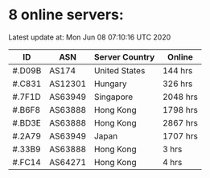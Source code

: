 # 8 online servers:

Latest update at: Mon Jun 08 07:10:16 UTC 2020

| ID | ASN | Server Country | Online |
| -- | --- | -------------- | ------ |
| #.D09B | AS174 | United States | 144 hrs |
| #.C831 | AS12301 | Hungary | 326 hrs |
| #.7F1D | AS63949 | Singapore | 2048 hrs |
| #.B6F8 | AS63888 | Hong Kong | 1798 hrs |
| #.BD3E | AS63888 | Hong Kong | 2867 hrs |
| #.2A79 | AS63949 | Japan | 1707 hrs |
| #.33B9 | AS63888 | Hong Kong | 3 hrs |
| #.FC14 | AS64271 | Hong Kong | 4 hrs |

